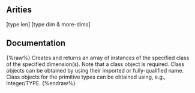 ## Arities
[type len]
[type dim & more-dims]

## Documentation
{%raw%}
Creates and returns an array of instances of the specified class of
  the specified dimension(s).  Note that a class object is required.
  Class objects can be obtained by using their imported or
  fully-qualified name.  Class objects for the primitive types can be
  obtained using, e.g., Integer/TYPE.
{%endraw%}
